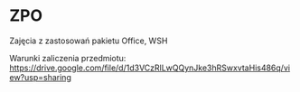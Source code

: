 # ZPO
Zajęcia z zastosowań pakietu Office, WSH

Warunki zaliczenia przedmiotu: https://drive.google.com/file/d/1d3VCzRlLwQQynJke3hRSwxvtaHis486q/view?usp=sharing
